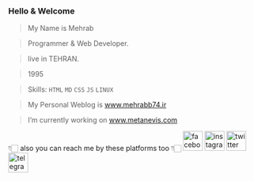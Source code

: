 ### Hello & Welcome

>My Name is Mehrab

>Programmer & Web Developer.

>live in TEHRAN.

>1995

>Skills: `HTML` `MD` `CSS` `JS` `LINUX`

>My Personal Weblog is www.mehrabb74.ir

>I’m currently working on www.metanevis.com 

👇🏻 also you can reach me by these platforms too 👇🏻
[<img src='https://cdn.jsdelivr.net/npm/simple-icons@3.0.1/icons/facebook.svg' alt='facebook' height='40'>](https://www.facebook.com/mehrabb74)
[<img src='https://cdn.jsdelivr.net/npm/simple-icons@3.0.1/icons/instagram.svg' alt='instagram' height='40'>](https://www.instagram.com/mehrabb74/)
[<img src='https://cdn.jsdelivr.net/npm/simple-icons@3.0.1/icons/twitter.svg' alt='twitter' height='40'>](https://twitter.com/mehrabb74)
[<img src='https://cdn.jsdelivr.net/npm/simple-icons@3.0.1/icons/telegram.svg' alt='telegram' height='40'>](https://mehrabb74.t.me/mehrabb74)  
